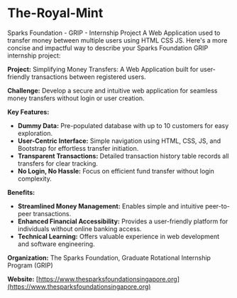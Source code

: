 # The-Royal-Mint
Sparks Foundation - GRIP - Internship Project  A Web Application used to transfer money between multiple users using HTML CSS JS.
Here's a more concise and impactful way to describe your Sparks Foundation GRIP internship project:

**Project:** Simplifying Money Transfers: A Web Application built for user-friendly transactions between registered users.

**Challenge:** Develop a secure and intuitive web application for seamless money transfers without login or user creation.

**Key Features:**

* **Dummy Data:** Pre-populated database with up to 10 customers for easy exploration.
* **User-Centric Interface:** Simple navigation using HTML, CSS, JS, and Bootstrap for effortless transfer initiation.
* **Transparent Transactions:** Detailed transaction history table records all transfers for clear tracking.
* **No Login, No Hassle:** Focus on efficient fund transfer without login complexity.

**Benefits:**

* **Streamlined Money Management:** Enables simple and intuitive peer-to-peer transactions.
* **Enhanced Financial Accessibility:** Provides a user-friendly platform for individuals without online banking access.
* **Technical Learning:** Offers valuable experience in web development and software engineering.

**Organization:** The Sparks Foundation, Graduate Rotational Internship Program (GRIP)

**Website:** [https://www.thesparksfoundationsingapore.org](https://www.thesparksfoundationsingapore.org)



